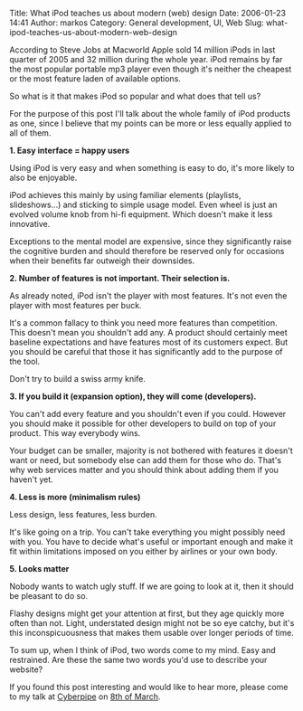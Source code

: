 Title: What iPod teaches us about modern (web) design
Date: 2006-01-23 14:41
Author: markos
Category: General development, UI, Web
Slug: what-ipod-teaches-us-about-modern-web-design

According to Steve Jobs at Macworld Apple sold 14 million iPods in last
quarter of 2005 and 32 million during the whole year. iPod remains by
far the most popular portable mp3 player even though it's neither the
cheapest or the most feature laden of available options.

So what is it that makes iPod so popular and what does that tell us?

For the purpose of this post I'll talk about the whole family of iPod
products as one, since I believe that my points can be more or less
equally applied to all of them.

**1. Easy interface = happy users**

Using iPod is very easy and when something is easy to do, it's more
likely to also be enjoyable.

iPod achieves this mainly by using familiar elements (playlists,
slideshows...) and sticking to simple usage model. Even wheel is just an
evolved volume knob from hi-fi equipment. Which doesn't make it less
innovative.

Exceptions to the mental model are expensive, since they significantly
raise the cognitive burden and should therefore be reserved only for
occasions when their benefits far outweigh their downsides.

**2. Number of features is not important. Their selection is.**

As already noted, iPod isn't the player with most features. It's not
even the player with most features per buck.

It's a common fallacy to think you need more features than competition.
This doesn't mean you shouldn't add any. A product should certainly meet
baseline expectations and have features most of its customers expect.
But you should be careful that those it has significantly add to the
purpose of the tool.

Don't try to build a swiss army knife.

**3. If you build it (expansion option), they will come (developers).**

You can't add every feature and you shouldn't even if you could. However
you should make it possible for other developers to build on top of your
product. This way everybody wins.

Your budget can be smaller, majority is not bothered with features it
doesn't want or need, but somebody else can add them for those who do.
That's why web services matter and you should think about adding them if
you haven't yet.

**4. Less is more (minimalism rules)**

Less design, less features, less burden.

It's like going on a trip. You can't take everything you might possibly
need with you. You have to decide what's useful or important enough and
make it fit within limitations imposed on you either by airlines or your
own body.

**5. Looks matter**

Nobody wants to watch ugly stuff. If we are going to look at it, then it
should be pleasant to do so.

Flashy designs might get your attention at first, but they age quickly
more often than not. Light, understated design might not be so eye
catchy, but it's this inconspicuousness that makes them usable over
longer periods of time.

To sum up, when I think of iPod, two words come to my mind. Easy and
restrained. Are these the same two words you'd use to describe your
website?

If you found this post interesting and would like to hear more, please
come to my talk at [Cyberpipe](http://www.kiberpipa.org/) on [8th of
March](http://web.zen.si/prihajajoca-predavanja/).

